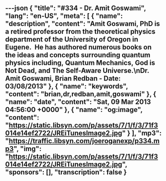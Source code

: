 ---json
{
  "title": "#334 - Dr. Amit Goswami",
  "lang": "en-US",
  "meta": [
    {
      "name": "description",
      "content": "Amit Goswami, PhD is a retired professor from the theoretical physics department of the University of Oregon in Eugene.  He has authored numerous books on the ideas and concepts surrounding quantum physics including, Quantum Mechanics, God is Not Dead, and The Self-Aware Universe.\nDr. Amit Goswami, Brian Redban - Date: 03/08/2013"
    },
    {
      "name": "keywords",
      "content": "brian,dr,redban,amit,goswami"
    },
    {
      "name": "date",
      "content": "Sat, 09 Mar 2013 04:56:00 +0000"
    },
    {
      "name": "og:image",
      "content": "https://static.libsyn.com/p/assets/7/1/f/3/71f3014e14ef2722/JREiTunesImage2.jpg"
    }
  ],
  "mp3": "https://traffic.libsyn.com/joeroganexp/p334.mp3",
  "img": "https://static.libsyn.com/p/assets/7/1/f/3/71f3014e14ef2722/JREiTunesImage2.jpg",
  "sponsors": [],
  "transcription": false
}
---
<episode-header />

<timemark seconds="0" />

<transcribe-call-to-action />

<episode-footer />